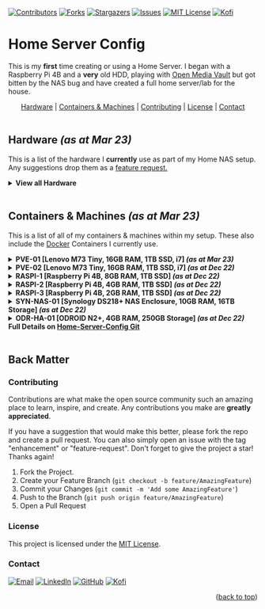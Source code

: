 <!-- TOP ROW OF BADGES -->

[![Contributors][contributors-shield]][contributors-url]
[![Forks][forks-shield]][forks-url]
[![Stargazers][stars-shield]][stars-url]
[![Issues][issues-shield]][issues-url]
[![MIT License][license-shield]][license-url]
[![Kofi][kofi-badge]][kofi-url]
<a name="readme-top"></a>

<!-- PROJECT HEADING -->

# Home Server Config

This is my **first** time creating or using a Home Server. I began with a Raspberry Pi 4B and a **very** old HDD, playing with <a href="https://www.openmediavault.org/">Open Media Vault</a> but got bitten by the NAS bug and have created a full home server/lab for the house.

<!-- CONTENTS -->

<div align="center">
<a href="#hardware">Hardware</a>
|
<a href="#container">Containers & Machines</a>
|
<a href="#contributing">Contributing</a>
|
<a href="#license">License</a>
|
<a href="#contact">Contact</a>
</div>
&nbsp;

<!-- HARDWARE -->

<a name="hardware"></a>

## Hardware _(as at Mar 23)_

This is a list of the hardware I **currently** use as part of my Home NAS setup. Any suggestions drop them as a <a href="https://github.com/smcnab1/op-exclamation-mark/issues/new?assignees=smcnab1&labels=Priority%3A+Low%2C+Type%3A+Feature&template=feature_request.md&title=%5BFR%5D">feature request.</a>
<br />

<!-- start-table -->
<details><summary><b>View all Hardware</i></b></summary>
<table>
    <thead>
        <tr>
            <th>Servers & Dekstops 🖥</th>
            <th>Qty (#)</th>
            <th>Price per unit (£)</th>
            <th>Price (£)</th>
        </tr>
    </thead>
    <tbody>
        <tr>
            <td><a href="https://amzn.to/3YYFtyw">Lenovo M73 Tiny ThinkCentre (1TB SSD, 16GB RAM, i7)</a></td>
            <td>2</td>
            <td>199.99</td>
            <td>388.98</td>
        </tr>
        <tr>
            <td><a href="https://amzn.to/3Xc0xQD">Apple Mac Mini 2020 (M1, 250GB)</a></td>
            <td>1</td>
            <td>699.99</td>
            <td>699.99</td>
        </tr>
        <tr>
            <td><a href="https://amzn.to/3TYq6DL">ODROID N2+ (4GB RAM)</a></td>
            <td>1</td>
            <td>83.00</td>
            <td>83.00</td>
        </tr>
        <tr>
            <td><a href="https://thepihut.com/collections/raspberry-pi-boards/products/raspberry-pi-4-model-b?variant=31994565689406">Raspberry Pi 4 Model B, 8GB RAM</a></td>
            <td>1</td>
            <td>75.50</td>
            <td>75.50</td>
        </tr>
        <tr>
            <td><a href="https://thepihut.com/collections/raspberry-pi-boards/products/raspberry-pi-4-model-b?variant=31994565689406">Raspberry Pi 4 Model B, 4GB RAM</a></td>
            <td>1</td>
            <td>75.50</td>
            <td>75.50</td>
        </tr>
        <tr>
            <td><a href="https://thepihut.com/collections/raspberry-pi-boards/products/raspberry-pi-4-model-b?variant=31994565689406">Raspberry Pi 4 Model B, 2GB RAM</a></td>
            <td>1</td>
            <td>75.50</td>
            <td>75.50</td>
        </tr>
        <tr>
            <td><i><b>Total</b></i></td>
            <td>&nbsp;</td>
            <td>&nbsp;</td>
            <td><b>1398.47</b></td>
        </tr>
        <tr>
            <td>&nbsp;</td>
            <td>&nbsp;</td>
            <td>&nbsp;</td>
            <td>&nbsp;</td>
        </tr>
    </tbody>
    <thead>
        <tr>
            <th>Storage 💾</th>
            <th>Units (#)</th>
            <th>Price per unit (£)</th>
            <th>Price (£)</th>
        </tr>
    </thead>
    <tbody>
        <tr>
            <td><a href="https://www.ebay.co.uk/itm/404066298784">Synology DS218+ 2 Bay Desktop NAS</a></td>
            <td>1</td>
            <td>293.47</td>
            <td>293.47</td>
        </tr>
        <tr>
            <td><a href="https://amzn.to/3CcXrDB">Seagate IronWolf 8TB Hard Drive</a></td>
            <td>2</td>
            <td>159.00</td>
            <td>318.00</td>
        </tr>
        <tr>
            <td><a href="https://amzn.to/3WWevWo">Crucial BX500 1TB SSD</a></td>
            <td>5</td>
            <td>56.11</td>
            <td>280.55</td>
        </tr>
        <tr>
            <td><a href="https://amzn.to/3i8FfUR">Fanxiang S101 512GB SSD</a></td>
            <td>2</td>
            <td>49.32</td>
            <td>98.64</td>
        </tr>
        <tr>
            <td><a href="https://amzn.to/3CeY3J8">SanDisk 128GB USB Flash Drive</a></td>
            <td>4</td>
            <td>14.95</td>
            <td>59.80</td>
        </tr>
        <tr>
            <td><i><b>Total</b></i></td>
            <td>&nbsp;</td>
            <td>&nbsp;</td>
            <td><b>1050.46</b></td>
        </tr>
        <tr>
            <td>&nbsp;</td>
            <td>&nbsp;</td>
            <td>&nbsp;</td>
            <td>&nbsp;</td>
        </tr>
    </tbody>
    <thead>
        <tr>
            <th>Networking 👨‍💻</th>
            <th>Units (#)</th>
            <th>Price per unit (£)</th>
            <th>Price (£)</th>
        </tr>
    </thead>
    <tbody>
        <tr>
            <td><a href="https://amzn.to/3YYYPDL">TP-Link JetStream 16-Port Switch</a></td>
            <td>1</td>
            <td>105.55</td>
            <td>105.55</td>
        </tr>
        <tr>
            <td><a href="https://amzn.to/3Id8bWl">TP-Link TL-SG1005D 5-Port Switch</a></td>
            <td>1</td>
            <td>12.99</td>
            <td>12.99</td>
        </tr>
        <tr>
            <td><a href="https://amzn.to/3voJRcG">TP-Link TL-SG108S 8-Port Switch</a></td>
            <td>1</td>
            <td>17.49</td>
            <td>17.49</td>
        </tr>
        <tr>
            <td><a href="https://amzn.to/3VAtq7B">TP-Link TL-ER605 Router</a></td>
            <td>1</td>
            <td>47.69</td>
            <td>47.69</td>
        </tr>
        <tr>
            <td><a href="https://amzn.to/3Z2Ajl2">TP-Link TL-WA1201 Access Point </a></td>
            <td>1</td>
            <td>39.02</td>
            <td>39.02</td>
        </tr>
        <tr>
            <td><a href="https://amzn.to/3WTgpXP">TP-Link TL-UE306 USB 3.0 to Ethernet Adapter</a></td>
            <td>2</td>
            <td>11.99</td>
            <td>23.98</td>
        </tr>
        <tr>
            <td><i><b>Total</b></i></td>
            <td>&nbsp;</td>
            <td>&nbsp;</td>
            <td><b>246.72</b></td>
        </tr>
        <tr>
            <td>&nbsp;</td>
            <td>&nbsp;</td>
            <td>&nbsp;</td>
            <td>&nbsp;</td>
        </tr>
    </tbody>
    <thead>
        <tr>
            <th>Total of All Devices<br /> [as at Dec 22 (UK)]</th>
            <th></th>
            <th></th>
            <th><b>😳£2,695.65😳</b></th>
        </tr>
    </thead>
</table>

<p align="right">(<a href="#readme-top">back to top</a>)</p>

</details>
&nbsp;
<!-- CONTAINERS & MACHINES -->

<a name="container"></a>

## Containers & Machines _(as at Mar 23)_

This is a list of all of my containers & machines within my setup. These also include the <a href="https://www.docker.com/">Docker</a> Containers I currently use.

<!-- pve-01-services -->
<details><summary><b>PVE-01 [Lenovo M73 Tiny, 16GB RAM, 1TB SSD, i7] <i>(as at Mar 23)</i></b></summary>

<table>
<thead>
<tr>
<th colspan="2">&nbsp;<strong>PVE-LXC-100</strong>&nbsp;- 1 CPU | 2.5GB RAM | 1GB SWAP</th>
</tr>
</thead>
<tbody>
<tr>
<td style="text-align: center; vertical-align: middle;" colspan="2"><em>&nbsp;&nbsp;Ubuntu 20.04 | Docker 20.10</em></td>
</tr>
<tr>
<td><strong>OpenProject</strong></td>
<td><em>OS Application</em></td>
</tr>
<tr>
<td><strong>Portainer Agent</strong></td>
<td><em>Docker Container</em></td>
</tr>
</tbody>
</table>

<table>
<thead>
<tr>
<th colspan="2">&nbsp;<strong>PVE-LXC-101</strong>&nbsp;- 1 CPU | 6GB RAM | 1GB SWAP</th>
</tr>
</thead>
<tbody>
<tr>
<td style="text-align: center; vertical-align: middle;" colspan="2"><em>&nbsp;&nbsp;Ubuntu 20.04</em></td>
</tr>
<tr>
<td><strong>Grafana</strong></td>
<td><em>Docker Container</em></td>
</tr>
<tr>
<td><strong>UptimeKuma</strong></td>
<td><em>Docker Container</em></td>
</tr>
<tr>
<td><strong>Loki</strong></td>
<td><em>OS Application</em></td>
</tr>
</tbody>
</table>

<table>
<thead>
<tr>
<th colspan="2">&nbsp;<strong>PVE-LXC-102</strong>&nbsp;- 2 CPU | 3GB RAM | 1GB SWAP</th>
</tr>
</thead>
<tbody>
<tr>
<td style="text-align: center; vertical-align: middle;" colspan="2"><em>&nbsp;&nbsp;Ubuntu 20.04 | Docker 20.10</em></td>
</tr>
<tr>
<td><strong>OpenVPN</strong></td>
<td><em>OS Application</em></td>
</tr>
<tr>
<td><strong>Portainer Agent</strong></td>
<td><em>Docker Container</em></td>
</tr>
<tr>
<td><strong>Jellyseerr</strong></td>
<td><em>Docker Container</em></td>
</tr>
<tr>
<td><strong>Sonarr</strong></td>
<td><em>Docker Container</em></td>
</tr>
<tr>
<td><strong>Radarr</strong></td>
<td><em>Docker Container</em></td>
</tr>
<tr>
<td><strong>Prowlarr</strong></td>
<td><em>Docker Container</em></td>
</tr>
<tr>
<td><strong>Transmission</strong></td>
<td><em>Docker Container</em></td>
</tr>
</tbody>
</table>

<table>
<thead>
<tr>
<th colspan="2">&nbsp;<strong>PVE-LXC-103</strong>&nbsp;- 1 CPU | 2.5GB RAM | 1GB SWAP</th>
</tr>
</thead>
<tbody>
<tr>
<td style="text-align: center; vertical-align: middle;" colspan="2"><em>&nbsp;&nbsp;Ubuntu 20.04 | Docker 20.10</em></td>
</tr>
<tr>
<td><strong>Portainer Agent</strong></td>
<td><em>Docker Container</em></td>
</tr>
<tr>
<td><strong>BitWarden</strong></td>
<td><em>Docker Container</em></td>
</tr>
</tbody>
</table>

<table>
<thead>
<tr>
<th colspan="2">&nbsp;<strong>PVE-LXC-105</strong>&nbsp;- 1 CPU | 3GB RAM | 1GB SWAP</th>
</tr>
</thead>
<tbody>
<tr>
<td style="text-align: center; vertical-align: middle;" colspan="2"><em>&nbsp;&nbsp;Ubuntu 20.04 | Docker 20.10</em></td>
</tr>
<tr>
<td><strong>Portainer Agent</strong></td>
<td><em>Docker Container</em></td>
</tr>
<tr>
<td><strong>NextCloud</strong></td>
<td><em>Docker Container</em></td>
</tr>
</tbody>
</table>

<table>
<thead>
<tr>
<th colspan="2">&nbsp;<strong>PVE-VM-104</strong>&nbsp;- 2 CPU | 6GB RAM</th>
</tr>
</thead>
<tbody>
<tr>
<td style="text-align: center; vertical-align: middle;" colspan="2"><em>&nbsp;&nbsp;Debian 11 | Proxmox Backup Server 2.3-1</em></td>
</tr>
<tr>
<td><strong>Proxmox Backup Server</strong></td>
<td><em>OS Application</em></td>
</tr>
</tbody>
</table>

<p align="right">(<a href="#readme-top">back to top</a>)</p>
</details>

<!-- pve-02-services -->
<details><summary><b>PVE-02 [Lenovo M73 Tiny, 16GB RAM, 1TB SSD, i7] <i>(as at Dec 22)</i></b></summary>
This section is currently a work in progress
<p align="right">(<a href="#readme-top">back to top</a>)</p>
</details>

<!-- raspi-1-services -->
<details><summary><b>RASPI-1 [Raspberry Pi 4B, 8GB RAM, 1TB SSD] <i>(as at Dec 22)</i></b></summary>
<table>
<thead>
<tr>
<th colspan="2">&nbsp;<strong>RASPI-1</strong>&nbsp;- 8GB RAM</th>
</tr>
</thead>
<tbody>
<tr>
<td style="text-align: center; vertical-align: middle;" colspan="2"><em>&nbsp;&nbsp;Raspbian Lite 64Bit OS | Docker 20.10</em></td>
</tr>
<tr>
<td><strong>NetData</strong></td>
<td><em>OS Application</em></td>
</tr>
<tr>
<td><strong>Portainer Agent</strong></td>
<td><em>Docker Container</em></td>
</tr>
</tbody>
</table>

<p align="right">(<a href="#readme-top">back to top</a>)</p>
</details>

<!-- raspi-2-services -->
<details><summary><b>RASPI-2 [Raspberry Pi 4B, 4GB RAM, 1TB SSD] <i>(as at Dec 22)</i></b></summary>
<table>
<thead>
<tr>
<th colspan="2">&nbsp;<strong>RASPI-2</strong>&nbsp;- 4GB RAM</th>
</tr>
</thead>
<tbody>
<tr>
<td style="text-align: center; vertical-align: middle;" colspan="2"><em>&nbsp;&nbsp;Raspbian Lite 64Bit OS | Docker 20.10</em></td>
</tr>
<tr>
<td><strong>NetData</strong></td>
<td><em>OS Application</em></td>
</tr>
<tr>
<td><strong>PiHole (Slave)</strong></td>
<td><em>OS Application</em></td>
</tr>
<tr>
<td><strong>Gravity-Sync</strong></td>
<td><em>OS Application</em></td>
</tr>
<tr>
<td><strong>Portainer-CE</strong></td>
<td><em>Docker Container</em></td>
</tr>
<tr>
<td><strong>MariaDB</strong></td>
<td><em>Docker Container</em></td>
</tr>
<tr>
<td><strong>NetBox</strong></td>
<td><em>Docker Container</em></td>
</tr>
<tr>
<td><strong>Node-RED</strong></td>
<td><em>Docker Container</em></td>
</tr>
<tr>
<td><strong>NGINX Proxy Manager</strong></td>
<td><em>Docker Container</em></td>
</tr>
<tr>
<td><strong>phpMyAdmin</strong></td>
<td><em>Docker Container</em></td>
</tr>
</tbody>
</table>
<p align="right">(<a href="#readme-top">back to top</a>)</p>
</details>

<!-- raspi-3-services -->
<details><summary><b>RASPI-3 [Raspberry Pi 4B, 2GB RAM, 1TB SSD] <i>(as at Dec 22)</i></b></summary>
<table>
<thead>
<tr>
<th colspan="2">&nbsp;<strong>RASPI-2</strong>&nbsp;- 4GB RAM</th>
</tr>
</thead>
<tbody>
<tr>
<td style="text-align: center; vertical-align: middle;" colspan="2"><em>&nbsp;&nbsp;Raspbian Lite 64Bit OS | Docker 20.10</em></td>
</tr>
<tr>
<td><strong>NetData</strong></td>
<td><em>OS Application</em></td>
</tr>
<tr>
<td><strong>Gravity-Sync</strong></td>
<td><em>OS Application</em></td>
</tr>
<tr>
<td><strong>Portainer Agent</strong></td>
<td><em>Docker Container</em></td>
</tr>
<tr>
<td><strong>Omada Controller</strong></td>
<td><em>Docker Container</em></td>
</tr>
<tr>
<td><strong>PiHole (Master)</strong></td>
<td><em>Docker Container</em></td>
</tr>
<tr>
</tbody>
</table>
<p align="right">(<a href="#readme-top">back to top</a>)</p>
</details>

<!-- synology-services -->
<details><summary><b>SYN-NAS-01 [Synology DS218+ NAS Enclosure, 10GB RAM, 16TB Storage] <i>(as at Dec 22)</i></b></summary>
<table>
<thead>
<tr>
<th colspan="2">&nbsp;<strong>SYN-NAS-01</strong>&nbsp;- 10GB RAM</th>
</tr>
</thead>
<tbody>
<tr>
<td style="text-align: center; vertical-align: middle;" colspan="2"><em>&nbsp;&nbsp;Synology DMS | Docker 20.10</em></td>
</tr>
<tr>
<td><strong>NetData</strong></td>
<td><em>OS Application</em></td>
</tr>
<tr>
<td><strong>Docker</strong></td>
<td><em>OS Application</em></td>
</tr>
<tr>
<td><strong>Jellyfin</strong></td>
<td><em>Docker Container</em></td>
</tr>
<tr>
<td><strong>PhotoPrism</strong></td>
<td><em>Docker Container</em></td>
</tr>
<tr>
</tbody>
</table>
<p align="right">(<a href="#readme-top">back to top</a>)</p>
</details>

<!-- homeassistant-services -->
<details><summary><b>ODR-HA-01 [ODROID N2+, 4GB RAM, 250GB Storage] <i>(as at Dec 22)</i> Full Details on <a href="https://github.com/smcnab1/home-server-config">Home-Server-Config Git</a></i></b></summary>
<table>
<thead>
<tr>
<th colspan="2">&nbsp;<strong>ODR-HA-01</strong>&nbsp;- 4GB RAM</th>
</tr>
</thead>
<tbody>
<tr>
<td style="text-align: center; vertical-align: middle;" colspan="2"><em>&nbsp;&nbsp;Home Assistant OS</em></td>
</tr>
<tr>
<td><strong>NetData</strong></td>
<td><em>Add-On</em></td>
</tr>
<tr>
<td><strong>ESPHome</strong></td>
<td><em>Add-On</em></td>
</tr>
<tr>
<td><strong>Frigate NVR</strong></td>
<td><em>Add-On</em></td>
</tr>
<tr>
<td><strong>Google Drive Backup</strong></td>
<td><em>Add-On</em></td>
</tr>
<tr>
<td><strong>Logspout</strong></td>
<td><em>Add-On</em></td>
</tr>
<tr>
<td><strong>Mosquitto Broker</strong></td>
<td><em>Add-On</em></td>
</tr>
<tr>
<td><strong>Studio Code Server</strong></td>
<td><em>Add-On</em></td>
</tr>
<tr>
<td><strong>Terminal & SSH</strong></td>
<td><em>Add-On</em></td>
</tr>
<tr>
<td><strong>Zigbee2MQTT</strong></td>
<td><em>Add-On</em></td>
</tr>
<tr>
</tbody>
</table>
<p align="right">(<a href="#readme-top">back to top</a>)</p>
</details>
&nbsp;

## Back Matter

<!-- CONTRIBUTING -->

<a name="contributing"></a>

### Contributing

Contributions are what make the open source community such an amazing place to learn, inspire, and create. Any contributions you make are **greatly appreciated**.

If you have a suggestion that would make this better, please fork the repo and create a pull request. You can also simply open an issue with the tag "enhancement" or "feature-request".
Don't forget to give the project a star! Thanks again!

1. Fork the Project.
2. Create your Feature Branch (`git checkout -b feature/AmazingFeature`)
3. Commit your Changes (`git commit -m 'Add some AmazingFeature'`)
4. Push to the Branch (`git push origin feature/AmazingFeature`)
5. Open a Pull Request

### License

This project is licensed under the [MIT License](LICENSE.md).

<!-- CONTACT -->

<a name="contact"></a>

### Contact

[![Email][email-badge]][email-url]
[![LinkedIn][linkedin-shield]][linkedin-url]
[![GitHub][git-badge]][git-url]
[![Kofi][kofi-badge]][kofi-url]
<br />

<p align="right">(<a href="#readme-top">back to top</a>)</p>

<!-- MARKDOWN LINKS & IMAGES -->

[contributors-shield]: https://img.shields.io/github/contributors/smcnab1/op-exclamation-mark.svg?style=for-the-badge
[contributors-url]: https://github.com/smcnab1/op-exclamation-mark/graphs/contributors
[forks-shield]: https://img.shields.io/github/forks/smcnab1/op-exclamation-mark.svg?style=for-the-badge
[forks-url]: https://github.com/smcnab1/op-exclamation-mark/network/members
[stars-shield]: https://img.shields.io/github/stars/smcnab1/op-exclamation-mark.svg?style=for-the-badge
[stars-url]: https://github.com/smcnab1/op-exclamation-mark/stargazers
[issues-shield]: https://img.shields.io/github/issues/smcnab1/op-exclamation-mark.svg?style=for-the-badge
[issues-url]: https://github.com/smcnab1/op-exclamation-mark/issues
[license-shield]: https://img.shields.io/github/license/smcnab1/op-exclamation-mark.svg?style=for-the-badge
[license-url]: https://github.com/smcnab1/op-exclamation-mark/blob/master/LICENSE.md
[linkedin-shield]: https://img.shields.io/badge/-LinkedIn-black.svg?style=for-the-badge&logo=linkedin&colorB=555
[linkedin-url]: https://www.linkedin.com/in/sammcnab/
[email-badge]: https://img.shields.io/badge/Gmail-D14836?style=for-the-badge&logo=gmail&logoColor=white
[email-url]: mailto:shacodinggit@gmail.com
[git-badge]: https://img.shields.io/badge/GitHub-100000?style=for-the-badge&logo=github&logoColor=white
[git-url]: https://github.com/smcnab1
[kofi-badge]: https://ko-fi.com/img/githubbutton_sm.svg
[kofi-url]: https://ko-fi.com/sammcnab1
